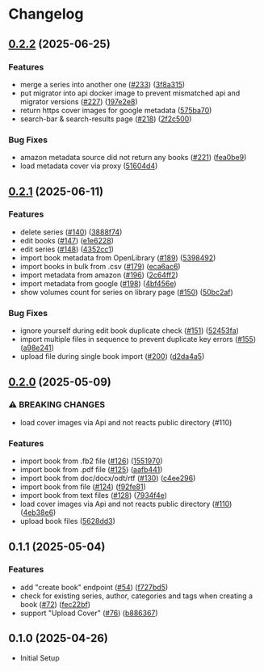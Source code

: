 # Changelog

## [0.2.2](https://github.com/ThomasMiller01/KapitelShelf/compare/api@0.2.1...api@0.2.2) (2025-06-25)


### Features

* merge a series into another one ([#233](https://github.com/ThomasMiller01/KapitelShelf/issues/233)) ([3f8a315](https://github.com/ThomasMiller01/KapitelShelf/commit/3f8a315b4c5341879fde70b256af083d81355889))
* put migrator into api docker image to prevent mismatched api and migrator versions ([#227](https://github.com/ThomasMiller01/KapitelShelf/issues/227)) ([197e2e8](https://github.com/ThomasMiller01/KapitelShelf/commit/197e2e891dfc4cfd9be8965316715818479ff307))
* return https cover images for google metadata ([575ba70](https://github.com/ThomasMiller01/KapitelShelf/commit/575ba70b99fe8fdef26c9f0de648f64cebef5745))
* search-bar & search-results page ([#218](https://github.com/ThomasMiller01/KapitelShelf/issues/218)) ([2f2c500](https://github.com/ThomasMiller01/KapitelShelf/commit/2f2c500d7398dbb60ac15c75a8a85d7a81c62170))


### Bug Fixes

* amazon metadata source did not return any books ([#221](https://github.com/ThomasMiller01/KapitelShelf/issues/221)) ([fea0be9](https://github.com/ThomasMiller01/KapitelShelf/commit/fea0be9ccac9f089128f728286a42534ff658728))
* load metadata cover via proxy ([51604d4](https://github.com/ThomasMiller01/KapitelShelf/commit/51604d4d6d84266b67797b431e2b2641d2a3bc95))

## [0.2.1](https://github.com/ThomasMiller01/KapitelShelf/compare/api@0.2.0...api@0.2.1) (2025-06-11)

### Features

- delete series ([#140](https://github.com/ThomasMiller01/KapitelShelf/issues/140)) ([3888f74](https://github.com/ThomasMiller01/KapitelShelf/commit/3888f7431190800276ce58413b3899a6cc11b5e8))
- edit books ([#147](https://github.com/ThomasMiller01/KapitelShelf/issues/147)) ([e1e6228](https://github.com/ThomasMiller01/KapitelShelf/commit/e1e62286f74bd35435fb00b49d2b3fb2202bc898))
- edit series ([#148](https://github.com/ThomasMiller01/KapitelShelf/issues/148)) ([4352cc1](https://github.com/ThomasMiller01/KapitelShelf/commit/4352cc1e60f039e52c66d62b0e2b56a74bbc351c))
- import book metadata from OpenLibrary ([#189](https://github.com/ThomasMiller01/KapitelShelf/issues/189)) ([5398492](https://github.com/ThomasMiller01/KapitelShelf/commit/5398492e307f1534224c58fd1a8242f9d5a1ca0c))
- import books in bulk from .csv ([#179](https://github.com/ThomasMiller01/KapitelShelf/issues/179)) ([eca6ac6](https://github.com/ThomasMiller01/KapitelShelf/commit/eca6ac6d910eb0d47da12b04f53c0a4008fce2c0))
- import metadata from amazon ([#196](https://github.com/ThomasMiller01/KapitelShelf/issues/196)) ([2c64ff2](https://github.com/ThomasMiller01/KapitelShelf/commit/2c64ff274392171fad965a9ce24da3a6e97cd0c7))
- import metadata from google ([#198](https://github.com/ThomasMiller01/KapitelShelf/issues/198)) ([4bf456e](https://github.com/ThomasMiller01/KapitelShelf/commit/4bf456e2c7c8f99e73d805d229ba290bd0ffcc8f))
- show volumes count for series on library page ([#150](https://github.com/ThomasMiller01/KapitelShelf/issues/150)) ([50bc2af](https://github.com/ThomasMiller01/KapitelShelf/commit/50bc2af6eb95561d2a275c524ed198a8c3549ddc))

### Bug Fixes

- ignore yourself during edit book duplicate check ([#151](https://github.com/ThomasMiller01/KapitelShelf/issues/151)) ([52453fa](https://github.com/ThomasMiller01/KapitelShelf/commit/52453fa3ef744b31f82e94fd624ed68dd1b5708b))
- import multiple files in sequence to prevent duplicate key errors ([#155](https://github.com/ThomasMiller01/KapitelShelf/issues/155)) ([a98e241](https://github.com/ThomasMiller01/KapitelShelf/commit/a98e2410842498324c81a576ec0e3c1a5eb8a3bb))
- upload file during single book import ([#200](https://github.com/ThomasMiller01/KapitelShelf/issues/200)) ([d2da4a5](https://github.com/ThomasMiller01/KapitelShelf/commit/d2da4a568c5bdf97ec03c6af5520ffac4473fc80))

## [0.2.0](https://github.com/ThomasMiller01/KapitelShelf/compare/api@0.1.1...api@0.2.0) (2025-05-09)

### ⚠ BREAKING CHANGES

- load cover images via Api and not reacts public directory (#110)

### Features

- import book from .fb2 file ([#126](https://github.com/ThomasMiller01/KapitelShelf/issues/126)) ([1551970](https://github.com/ThomasMiller01/KapitelShelf/commit/15519701928d80c4f2f9cd7f8e3f1e2cccd92e6f))
- import book from .pdf file ([#125](https://github.com/ThomasMiller01/KapitelShelf/issues/125)) ([aafb441](https://github.com/ThomasMiller01/KapitelShelf/commit/aafb4411530f4c40a841ab901c4d128eec4f9522))
- import book from doc/docx/odt/rtf ([#130](https://github.com/ThomasMiller01/KapitelShelf/issues/130)) ([c4ee296](https://github.com/ThomasMiller01/KapitelShelf/commit/c4ee2964bc0682209d32015488982f7aefc2050d))
- import book from file ([#124](https://github.com/ThomasMiller01/KapitelShelf/issues/124)) ([f92fe81](https://github.com/ThomasMiller01/KapitelShelf/commit/f92fe811d714b10d54971014bca2ecba2cfb0e1f))
- import book from text files ([#128](https://github.com/ThomasMiller01/KapitelShelf/issues/128)) ([7934f4e](https://github.com/ThomasMiller01/KapitelShelf/commit/7934f4e291385ed5ce19a7a7f0e199f2b448f657))
- load cover images via Api and not reacts public directory ([#110](https://github.com/ThomasMiller01/KapitelShelf/issues/110)) ([4eb38e6](https://github.com/ThomasMiller01/KapitelShelf/commit/4eb38e634f0a88a9ff41c8ad7b83c8aee0cf13ea))
- upload book files ([5628dd3](https://github.com/ThomasMiller01/KapitelShelf/commit/5628dd32c870533fbc53849ff4fdb23defa7a7c2))

## 0.1.1 (2025-05-04)

### Features

- add "create book" endpoint ([#54](https://github.com/ThomasMiller01/KapitelShelf/issues/54)) ([f727bd5](https://github.com/ThomasMiller01/KapitelShelf/commit/f727bd52e6679908f4b49ec3259909be55f26eb7))
- check for existing series, author, categories and tags when creating a book ([#72](https://github.com/ThomasMiller01/KapitelShelf/issues/72)) ([fec22bf](https://github.com/ThomasMiller01/KapitelShelf/commit/fec22bf3de1d947b5028c71ccac2c853b3d62c2a))
- support "Upload Cover" ([#76](https://github.com/ThomasMiller01/KapitelShelf/issues/76)) ([b886367](https://github.com/ThomasMiller01/KapitelShelf/commit/b88636777bad94acb48877d7d2417ad2e28fe9f7))

## 0.1.0 (2025-04-26)

- Initial Setup
